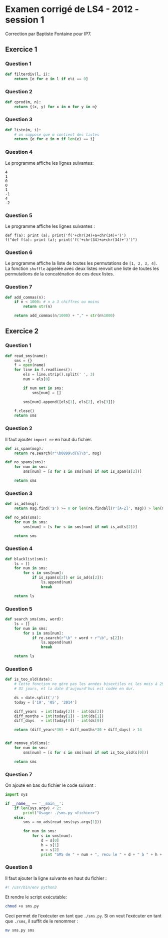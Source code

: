 # Examen corrigé de LS4 - 2012 - session 1

Correction par Baptiste Fontaine pour IP7.

## Exercice 1

### Question 1

```py
def filterdiv(l, i):
    return [e for e in l if e%i == 0]
```

### Question 2

```py
def cprod(m, n):
    return {(x, y) for x in m for y in n}
```

### Question 3

```py
def listn(m, i):
    # on suppose que m contient des listes
    return {e for e in m if len(e) == i}
```

### Question 4

Le programme affiche les lignes suivantes:

```
4
1
0
0
1
-1
4
-2
```

### Question 5

Le programme affiche les lignes suivantes :

```
def f(a): print (a); print('f('+chr(34)+a+chr(34)+')')
f("def f(a): print (a); print('f('+chr(34)+a+chr(34)+')')")
```

### Question 6

Le programme affiche la liste de toutes les permutations de `[1, 2, 3, 4]`. La
fonction `shuffle` appelée avec deux listes renvoit une liste de toutes les
permutations de la concaténation de ces deux listes.

### Question 7

```py
def add_commas(n):
    if n < 1000: # n a 3 chiffres ou moins
        return str(n)

    return add_commas(n/1000) + "," + str(n%1000)
```

## Exercice 2

### Question 1

```py
def read_sms(name):
    sms = {}
    f = open(name)
    for line in f.readlines():
        els = line.strip().split(' ', 3)
        num = els[0]

        if num not in sms:
            sms[num] = []

        sms[num].append([els[1], els[2], els[3]])

    f.close()
    return sms
```

### Question 2

Il faut ajouter `import re` en haut du fichier.

```py
def is_spam(msg):
    return re.search(r"\b0899\d{6}\b", msg)

def no_spams(sms):
    for num in sms:
        sms[num] = [s for s in sms[num] if not is_spam(s[2])]

    return sms
```

### Question 3

```py
def is_ad(msg):
    return msg.find('$') >= 0 or len(re.findall(r'[A-Z]', msg)) > len(msg)/2

def no_ads(sms):
    for num in sms:
        sms[num] = [s for s in sms[num] if not is_ad(s[2])]

    return sms
```

### Question 4

```py
def blacklist(sms):
    ls = []
    for num in sms:
        for s in sms[num]:
            if is_spam(s[2]) or is_ad(s[2]):
                ls.append(num)
                break

    return ls
```

### Question 5

```py
def search_sms(sms, word):
    ls = []
    for num in sms:
        for s in sms[num]:
            if re.search(r"\b" + word + r"\b", s[2]):
                ls.append(num)
                break

    return ls
```

### Question 6

```py
def is_too_old(date):
    # Cette fonction ne gère pas les années bisextiles ni les mois à 29/29 ou
    # 31 jours, et la date d'aujourd'hui est codée en dur.

    ds = date.split('/')
    today = ['19', '05', '2014']

    diff_years  = int(today[2]) - int(ds[2])
    diff_months = int(today[1]) - int(ds[1])
    diff_days   = int(today[0]) - int(ds[0])

    return (diff_years*365 + diff_months*30 + diff_days) > 14


def remove_old(sms):
    for num in sms:
        sms[num] = [s for s in sms[num] if not is_too_old(s[0])]

    return sms
```

### Question 7

On ajoute en bas du fichier le code suivant :

```py
import sys

if __name__ == '__main__':
    if len(sys.argv) < 2:
        print("Usage: ./sms.py <fichier>")
    else:
        sms = no_ads(read_sms(sys.argv[1]))

        for num in sms:
            for s in sms[num]:
                d = s[0]
                h = s[1]
                m = s[2]
                print "SMS de " + num + ", recu le " + d + " à " + h + " : " + m

```

### Question 8

Il faut ajouter la ligne suivante en haut du fichier :

```py
#! /usr/bin/env python3
```

Et rendre le script exécutable:

```sh
chmod +x sms.py
```

Ceci permet de l’exécuter en tant que `./sms.py`. Si on veut l’exécuter en tant
que `./sms`, il suffit de le renommer :

```sh
mv sms.py sms
```
